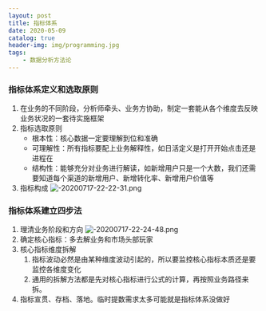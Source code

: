 ```yaml
---
layout: post
title: 指标体系
date: 2020-05-09
catalog: true
header-img: img/programming.jpg
tags:
    - 数据分析方法论
---
```


### 指标体系定义和选取原则
1. 在业务的不同阶段，分析师牵头、业务方协助，制定一套能从各个维度去反映业务状况的一套待实施框架
2. 指标选取原则
    - 根本性：核心数据一定要理解到位和准确
    - 可理解性：所有指标要配上业务解释性，如日活定义是打开开始点击还是进程在
    - 结构性：能够充分对业务进行解读，如新增用户只是一个大数，我们还需要知道每个渠道的新增用户、新增转化率、新增用户价值等
3. 指标构成
![-20200717-22-22-31.png](https://blog-data.oss-cn-beijing.aliyuncs.com/img/-20200717-22-22-31.png)

### 指标体系建立四步法
1. 理清业务阶段和方向
![-20200717-22-24-48.png](https://blog-data.oss-cn-beijing.aliyuncs.com/img/-20200717-22-24-48.png)
2. 确定核心指标：多去解业务和市场头部玩家
3. 核心指标维度拆解
    1. 指标波动必然是由某种维度波动引起的，所以要监控核心指标本质还是要监控各维度变化
    2. 通用的拆解方法都是先对核心指标进行公式的计算，再按照业务路径来拆。
4. 指标宣贯、存档、落地。临时提数需求太多可能就是指标体系没做好
